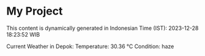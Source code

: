 # My Project

This content is dynamically generated in Indonesian Time (IST): 2023-12-28 18:23:52 WIB


Current Weather in Depok:
Temperature: 30.36 °C
Condition: haze
